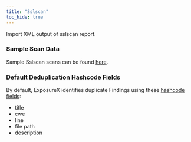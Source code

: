 ```yaml
---
title: "Sslscan"
toc_hide: true
---
```

Import XML output of sslscan report.

### Sample Scan Data
Sample Sslscan scans can be found [here](https://github.com/ExposureX/django-ExposureX/tree/master/unittests/scans/sslscan).

### Default Deduplication Hashcode Fields
By default, ExposureX identifies duplicate Findings using these [hashcode fields](https://docs.exposurex.com/en/working_with_findings/finding_deduplication/about_deduplication/):

- title
- cwe
- line
- file path
- description
